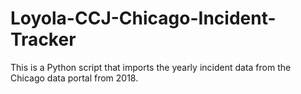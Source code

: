 # Loyola-CCJ-Chicago-Incident-Tracker

This is a Python script that imports the yearly incident data from the Chicago data portal from 2018.

